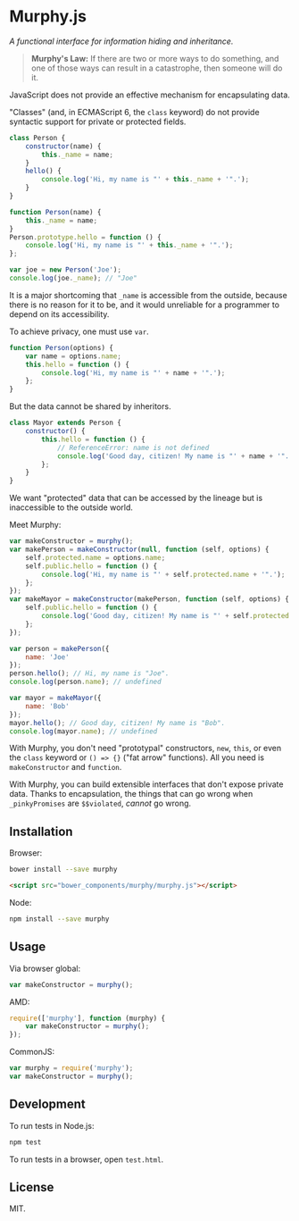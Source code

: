 # Murphy.js

*A functional interface for information hiding and inheritance.*

> **Murphy's Law:** If there are two or more ways to do something, and one of
> those ways can result in a catastrophe, then someone will do it.

JavaScript does not provide an effective mechanism for encapsulating data.

"Classes" (and, in ECMAScript 6, the `class` keyword) do not provide syntactic
support for private or protected fields.

```js
class Person {
    constructor(name) {
        this._name = name;
    }
    hello() {
        console.log('Hi, my name is "' + this._name + '".');
    }
}

function Person(name) {
    this._name = name;
}
Person.prototype.hello = function () {
    console.log('Hi, my name is "' + this._name + '".');
};

var joe = new Person('Joe');
console.log(joe._name); // "Joe"
```

It is a major shortcoming that `_name` is accessible from the outside, because
there is no reason for it to be, and it would unreliable for a programmer to
depend on its accessibility.

To achieve privacy, one must use `var`.

```js
function Person(options) {
    var name = options.name;
    this.hello = function () {
        console.log('Hi, my name is "' + name + '".');
    };
}
```

But the data cannot be shared by inheritors.

```js
class Mayor extends Person {
    constructor() {
        this.hello = function () {
            // ReferenceError: name is not defined
            console.log('Good day, citizen! My name is "' + name + '".');
        };
    }
}
```

We want "protected" data that can be accessed by the lineage but is inaccessible
to the outside world.

Meet Murphy:

```js
var makeConstructor = murphy();
var makePerson = makeConstructor(null, function (self, options) {
    self.protected.name = options.name;
    self.public.hello = function () {
        console.log('Hi, my name is "' + self.protected.name + '".');
    };
});
var makeMayor = makeConstructor(makePerson, function (self, options) {
    self.public.hello = function () {
        console.log('Good day, citizen! My name is "' + self.protected.name + '".');
    };
});

var person = makePerson({
    name: 'Joe'
});
person.hello(); // Hi, my name is "Joe".
console.log(person.name); // undefined

var mayor = makeMayor({
    name: 'Bob'
});
mayor.hello(); // Good day, citizen! My name is "Bob".
console.log(mayor.name); // undefined
```

With Murphy, you don't need "prototypal" constructors, `new`, `this`, or even
the `class` keyword or `() => {}` ("fat arrow" functions). All you need is
`makeConstructor` and `function`.

With Murphy, you can build extensible interfaces that don't expose private
data. Thanks to encapsulation, the things that can go wrong when
`_pinkyPromises` are `$$violated`, *cannot* go wrong.

## Installation

Browser:

```bash
bower install --save murphy
```

```html
<script src="bower_components/murphy/murphy.js"></script>
```

Node:

```bash
npm install --save murphy
```

## Usage

Via browser global:

```js
var makeConstructor = murphy();
```

AMD:

```js
require(['murphy'], function (murphy) {
    var makeConstructor = murphy();
});
```

CommonJS:

```js
var murphy = require('murphy');
var makeConstructor = murphy();
```

## Development

To run tests in Node.js:

```bash
npm test
```

To run tests in a browser, open `test.html`.

## License

MIT.
